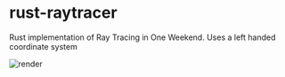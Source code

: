 # rust-raytracer
Rust implementation of Ray Tracing in One Weekend. Uses a left handed coordinate system

![render](https://github.com/Peeda/rust-raytracer/assets/107806301/e13ccd60-5468-4ccc-8ec1-5f37737f7bfc)
